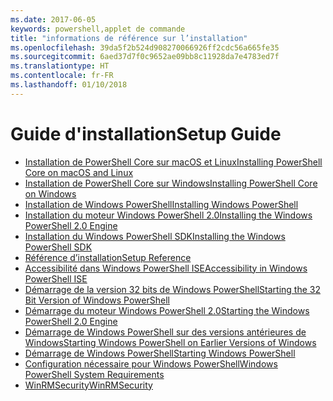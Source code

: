 ```yaml
---
ms.date: 2017-06-05
keywords: powershell,applet de commande
title: "informations de référence sur l’installation"
ms.openlocfilehash: 39da5f2b524d908270066926ff2cdc56a665fe35
ms.sourcegitcommit: 6aed37d7f0c9652ae09bb8c11928da7e4783ed7f
ms.translationtype: HT
ms.contentlocale: fr-FR
ms.lasthandoff: 01/10/2018
---
```

# <a name="setup-guide"></a><span data-ttu-id="45b65-103">Guide d'installation</span><span class="sxs-lookup"><span data-stu-id="45b65-103">Setup Guide</span></span>

- [<span data-ttu-id="45b65-104">Installation de PowerShell Core sur macOS et Linux</span><span class="sxs-lookup"><span data-stu-id="45b65-104">Installing PowerShell Core on macOS and Linux</span></span>](Installing-PowerShell-Core-on-macOS-and-Linux.md)
- [<span data-ttu-id="45b65-105">Installation de PowerShell Core sur Windows</span><span class="sxs-lookup"><span data-stu-id="45b65-105">Installing PowerShell Core on Windows</span></span>](Installing-PowerShell-Core-on-Windows.md)
- [<span data-ttu-id="45b65-106">Installation de Windows PowerShell</span><span class="sxs-lookup"><span data-stu-id="45b65-106">Installing Windows PowerShell</span></span>](Installing-Windows-PowerShell.md)
- [<span data-ttu-id="45b65-107">Installation du moteur Windows PowerShell 2.0</span><span class="sxs-lookup"><span data-stu-id="45b65-107">Installing the Windows PowerShell 2.0 Engine</span></span>](Installing-the-Windows-PowerShell-2.0-Engine.md)
- [<span data-ttu-id="45b65-108">Installation du Windows PowerShell SDK</span><span class="sxs-lookup"><span data-stu-id="45b65-108">Installing the Windows PowerShell SDK</span></span>](Installing-the-Windows-PowerShell-SDK.md)
- [<span data-ttu-id="45b65-109">Référence d’installation</span><span class="sxs-lookup"><span data-stu-id="45b65-109">Setup Reference</span></span>](setup-reference.md)
- [<span data-ttu-id="45b65-110">Accessibilité dans Windows PowerShell ISE</span><span class="sxs-lookup"><span data-stu-id="45b65-110">Accessibility in Windows PowerShell ISE</span></span>](Accessibility-in-Windows-PowerShell-ISE.md)
- [<span data-ttu-id="45b65-111">Démarrage de la version 32 bits de Windows PowerShell</span><span class="sxs-lookup"><span data-stu-id="45b65-111">Starting the 32 Bit Version of Windows PowerShell</span></span>](Starting-the-32-Bit-Version-of-Windows-PowerShell.md)
- [<span data-ttu-id="45b65-112">Démarrage du moteur Windows PowerShell 2.0</span><span class="sxs-lookup"><span data-stu-id="45b65-112">Starting the Windows PowerShell 2.0 Engine</span></span>](Starting-the-Windows-PowerShell-2.0-Engine.md)
- [<span data-ttu-id="45b65-113">Démarrage de Windows PowerShell sur des versions antérieures de Windows</span><span class="sxs-lookup"><span data-stu-id="45b65-113">Starting Windows PowerShell on Earlier Versions of Windows</span></span>](Starting-Windows-PowerShell-on-Earlier-Versions-of-Windows.md)
- [<span data-ttu-id="45b65-114">Démarrage de Windows PowerShell</span><span class="sxs-lookup"><span data-stu-id="45b65-114">Starting Windows PowerShell</span></span>](Starting-Windows-PowerShell.md)
- [<span data-ttu-id="45b65-115">Configuration nécessaire pour Windows PowerShell</span><span class="sxs-lookup"><span data-stu-id="45b65-115">Windows PowerShell System Requirements</span></span>](Windows-PowerShell-System-Requirements.md)
- [<span data-ttu-id="45b65-116">WinRMSecurity</span><span class="sxs-lookup"><span data-stu-id="45b65-116">WinRMSecurity</span></span>](WinRMSecurity.md)
